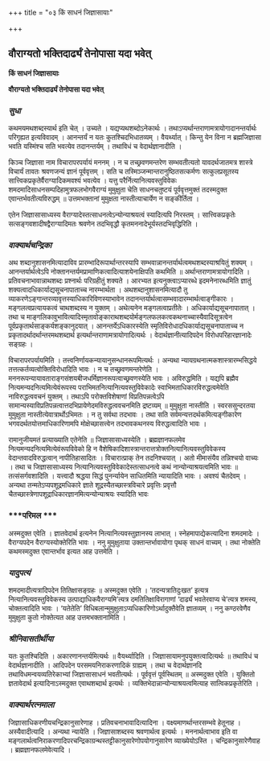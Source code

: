 +++
title = "०३ किं साधनं जिज्ञासायाः"

+++


## वौराग्यतो भक्तिदार्ढ्यं तेनोपासा यदा भवेत्

**किं साधनं जिज्ञासायाः**

**वौराग्यतो भक्तिदार्ढ्यं तेनोपासा यदा भवेत्**

### ***सुधा***

कथमयमथशब्दस्यार्थ इति चेत् । उच्यते । यद्यप्यथशब्दोऽनेकार्थः । तथाऽप्यर्थान्तराणामत्रायोगादानन्तर्यार्थः परिगृह्यत इत्यविवादम् । आनन्तर्यं न यतः कुतश्चिदभिधातव्यम् । वैयर्थ्यात् । किन्तु येन विना न ब्रह्मजिज्ञासा भवति यस्मिंश्च सति भवत्येव तदानन्तर्यम् । तथाविधं च वेदार्थज्ञानादीति ।

किञ्च जिज्ञासा नाम विचारापरपर्यायं मननम् । न च तच्छ्रवणमन्तरेण सम्भवतीत्यतो यावदर्थजातमत्र शास्त्रे विचार्यं तावतः श्रवणजन्यं ज्ञानं पूर्ववृत्तम् । सति च तस्मिञ्जन्मान्तरानुष्ठितसत्कर्मणः सत्कुलप्रसूतस्य सात्त्विकप्रकृतेर्वैराग्यादिकमवश्यं भवत्येव । यत्तु परैर्नित्यानित्यवस्तुविवेकः शमदमादिसाधनसम्पदिहामुत्रफलभोगवैराग्यं मुमुक्षुता चेति साधनचतुष्टयं पूर्ववृत्तमुक्तं तदस्मदुक्त एवान्तर्भवतीत्यविरुद्धम् ॥ उत्तमभक्तानां मुमुक्षता नास्तीत्याचार्येण न सङ्कीर्तिता ।

एतेन जिज्ञासासाध्यस्य वैराग्यादेस्तत्साधनत्वेऽन्योन्याश्रयत्वं स्यादित्यपि निरस्तम् । सात्त्विकप्रकृतेः सत्सङ्गवशादीषद्वैराग्यादिमतः श्रवणेन तदभिवृद्धौ कृतमननादेभूर्यस्तदभिवृद्धिरिति ।

### ***वाक्यार्थचन्द्रिका***

अथ शब्दानुशासनमित्यादाविव प्रारम्भादिरूपार्थान्तरस्यापि सम्भवान्नानन्तर्यार्थत्वमथशब्दस्याश्रयितुं शक्यम् । आनन्तर्यार्थत्वेऽपि नोक्तानन्तर्यमप्रामाणिकत्वादित्याशयेनाक्षिपति कथमिति ॥ अर्थान्तराणामत्रायोगादिति । प्रतिवचनाभावान्नाथशब्दः प्रश्नार्थः परिग्रहीतुं शक्यते । आरभ्यत इत्यनुक्त्वाऽप्यारब्धे इदमनेनारब्धमिति ज्ञातुं शक्यत्वादधिकार्याद्यसूचनापाताच्च नारम्भार्थता । अथशब्दानुशासनमित्यादौ तु व्याकरणेऽङ्गान्तरव्यावृत्तस्याधिकारिविणस्याभावेन तदानन्तर्यार्थत्वासम्भवादारम्भार्थत्वाङ्गीकारः । मङ्गलत्वप्रत्यायकत्वं चाथशब्दस्य न युक्तम् । अथेत्यनेन मङ्गलत्वाप्रतीतेः । अधिकार्याद्यसूचनापातात् । तथा च माङ्गलिकावुभावित्यादिस्मृतावोङ्काराथशब्दयोर्मङ्गलफलकत्वकथनाच्चास्यैवादिसूत्रत्वेन पूर्वप्रकृतार्थसाङ्कर्यशङ्कानुदयात् । आनन्तर्येऽधिकारस्येति स्मृतिविरोधादधिकार्याद्यसूचनापाताच्च न प्रकृतादर्थादर्थान्तरमथशब्दार्थ इत्यर्थान्तराणामत्रायोगादित्यर्थः । वेदार्थज्ञानीत्यादिपदेन विरोधपरिहारज्ञानादेः सङ्ग्रहः ।

विचारापरपर्यायमिति । तत्त्वनिर्णायकन्यायानुसन्धानरूपमित्यर्थः । अन्यथा न्यायग्रथनात्मकशास्त्रारम्भसिद्धये तत्तत्कर्तव्यत्वोक्तिविरोधादिति भावः । न च तच्छ्रवणमन्तरेणेति । मननरूपन्यायावताराङ्गसंशयबीजधर्मिज्ञानरूपत्वाच्छ्रवणस्येति भावः । अविरुद्धमिति । यद्यपि ब्रह्मैव नित्यमन्यदनित्यमित्येवंरूपस्य पराभिमतनित्यानित्यवस्तुविवेकादेः स्वाभिमताधिकारविरुद्धत्वमेवेति नाविरुद्धत्ववचनं युक्तम् । तथाऽपि परोक्तविशेषाणां विप्रतिपन्नत्वेऽपि सामान्यस्याविप्रतिपन्नत्वात्तदभिप्रायेणेदमविरुद्धत्ववचनमिति द्रष्टव्यम् ॥ मुमुक्षुता नास्तीति । स्वरससुन्दरतया मुमुक्षुता नास्तीत्येवात्रार्थोऽभिमतः । न तु सर्वथा तदभावः । तथा सति सर्वमन्यत्तदर्थकमित्यङ्गीकारेण भगवदर्थतयोत्तमाधिकारिणामपि मोक्षेच्छासत्त्वेन तदभावकथनस्य विरुद्धत्वादिति भावः ।

रामानुजीयमतं प्रत्याख्याति एतेनेति ॥ जिज्ञासासाध्यस्येति । ब्रह्मज्ञानफलमेव नित्यमन्यदनित्यमित्येवंरूपविवेको हि न वैशेषिकादिशास्त्रान्तरात्तत्रोक्तनित्यानित्यवस्तुविवेकस्य वेदान्तवादविरुद्धत्वान् नापीतिहासादितः । विचारात्प्राक् तेन तदनिश्चयात् । अतो मीमासंयैव तन्निश्चयो वाच्यः । तथा च जिज्ञासासाध्यस्य नित्यानित्यवस्तुविवेकादेस्तत्साधनत्वे कथं नान्योन्याश्रयत्वमिति भावः ॥ तत्संसर्गवशादिति । यत्त्वादौ श्रद्धया सिद्धं पुनर्न्यायेन साधितमिति न्यायादिति भावः । अवश्यं चैतदेवम् । अन्यथा तन्मतेऽप्यपशूद्रमधिकारे ज्ञाते शूद्रस्यैतच्छास्त्रविचारे प्रवृत्तिः प्रवृत्तौ चैतच्छास्त्रेणापशूद्राधिकारज्ञानमित्यन्योन्याश्रयः स्यादिति भावः

### ***परिमल ***

अस्मदुक्त एवेति । ज्ञातवेदार्थ इत्यनेन नित्यानित्यवस्तुज्ञानस्य लाभात् । स्नेहमापाद्येकत्यादिना शमदमादेः । वैराग्यपदेन वैराग्यस्योक्तेरिति भावः । ननु मुमुक्षुताया उक्तान्तर्भावायोगा पृथक् साधनं वाच्यम् । तथा नोक्तेति कथमस्मदुक्त एवान्तर्भाव इत्यत आह उत्तमेति ।

### ***यादुपत्यं***

शमदमादीत्यत्रादिपदेन तितिक्षासङ्ग्रहः ॥ अस्मदुक्त एवेति । ‘तदन्यत्रातिदुःखत’ इत्यत्र नित्यानित्यवस्तुविवेकस्य उत्पाद्याधिकवैराग्यमि’त्यत्र दमतितिक्षाविरागाणां ‘दार्ढ्यं भवतेरवाप्य चे’त्यत्र शमस्य, चोक्तत्वादिति भावः । ‘यतेतेति’ विधिबलान्मुमुक्षुताऽप्यधिकारिणोऽर्थादुक्तैवेति ज्ञातव्यम् । ननु कण्ठरवेणैव मुमुक्षुता कुतो नोक्तेत्यत आह उत्तमभक्तानामिति ।

### ***श्रीनिवासतीर्थीया***

यतः कुतश्चिदिति । अकारणानन्तर्यमित्यर्थः ॥ वैयर्थ्यादिति । जिज्ञासायामनुपयुक्तत्वादित्यर्थः ॥ तथाविधं च वेदार्थज्ञानादीति । आदिपदेन परसमयनिराकरणादिकं ग्राह्यम् । तथा च वेदार्थज्ञानदि तथाविधमन्वयव्यतिरेकाभ्यां जिज्ञासासाधनं भवतीत्यर्थः । पूर्ववृत्तं पूर्वस्थितम् ॥ अस्मदुक्त एवेति । युक्तितो ज्ञतावेदार्थ इत्यादिनाऽस्मदुक्त एवाथशब्दार्थ इत्यर्थः । व्यक्तिभेदान्नान्योन्याश्रयत्वमित्याह सात्विकप्रकृतेरिति ।

### ***वाक्यार्थरत्नमाला***

जिज्ञासाधिकरणीयचन्द्रिकानुसारेणाह । प्रतिवचनाभावादित्यादिना । वक्ष्यमाणर्थान्तरसम्भवे हेतूनाह । अस्यैवादीत्यादि । अन्यथा न्यायेति । जिज्ञासाशब्दस्य श्रवणार्थत्व इत्यर्थः । मननार्थत्वाभाव इति वा मङ्गलार्थत्वनिराकरणादिपरचन्द्रिकाग्रन्थस्तट्टीकानुसारेणोपयोगानुसारेण व्याख्येयोऽस्ति । चन्द्रिकानुसारेणैवाह । ब्रह्मज्ञानफलमेवेत्यादि ।

